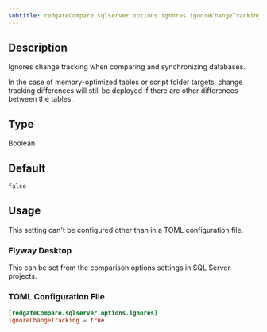 ```yaml
---
subtitle: redgateCompare.sqlserver.options.ignores.ignoreChangeTracking
---
```


## Description

Ignores change tracking when comparing and synchronizing databases.

In the case of memory-optimized tables or script folder targets, change tracking differences will still be deployed if there are other differences between the tables.

## Type

Boolean

## Default

`false`

## Usage

This setting can't be configured other than in a TOML configuration file.

### Flyway Desktop

This can be set from the comparison options settings in SQL Server projects.

### TOML Configuration File

```toml
[redgateCompare.sqlserver.options.ignores]
ignoreChangeTracking = true
```
